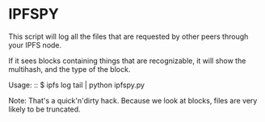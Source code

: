 IPFSPY
======

This script will log all the files that are requested by other peers through your IPFS node.

If it sees blocks containing things that are recognizable, it will show the multihash, and the type of the block.

Usage: ::
    $ ipfs log tail | python ipfspy.py

Note: That's a quick'n'dirty hack. Because we look at blocks, files are very likely to be truncated.
